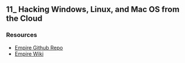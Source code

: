 ## 11_ Hacking Windows, Linux, and Mac OS from the Cloud

### Resources
- [Empire Github Repo](https://github.com/BC-SECURITY/Empire)
- [Empire Wiki](https://bc-security.gitbook.io/empire-wiki/quickstart)